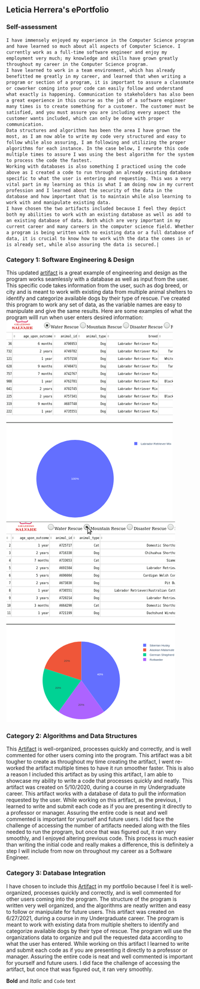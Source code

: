 
<style>
  code {
    white-space : pre-wrap !important;
    word-break: break-word;
  }
</style>
## Leticia Herrera's ePortfolio

### Self-assessment
	I have immensely enjoyed my experience in the Computer Science program and have learned so much about all aspects of Computer Science. I currently work as a full-time software engineer and enjoy my employment very much; my knowledge and skills have grown greatly throughout my career in the Computer Science program. 
	I have learned to work in a team environment, which has already benefitted me greatly in my career, and learned that when writing a program or section of a program, it is important to assure a classmate or coworker coming into your code can easily follow and understand what exactly is happening. Communication to stakeholders has also been a great experience in this course as the job of a software engineer many times is to create something for a customer. The customer must be satisfied, and you must assure you are including every aspect the customer wants included, which can only be done with proper communication.
	Data structures and algorithms has been the area I have grown the most, as I am now able to write my code very structured and easy to follow while also assuring, I am following and utilizing the proper algorithms for each instance. In the case below, I rewrote this code multiple times to assure I was using the best algorithm for the system to process the code the fastest. 
	Working with databases is also something I practiced using the code above as I created a code to run through an already existing database specific to what the user is entering and requesting. This was a very vital part in my learning as this is what I am doing now in my current profession and I learned about the security of the data in the database and how important that is to maintain while also learning to work with and manipulate existing data. 
	I have chosen the two artifacts included because I feel they depict both my abilities to work with an existing database as well as add to an existing database of data. Both which are very important in my current career and many careers in the computer science field. Whether a program is being written with no existing data or a full database of data, it is crucial to know how to work with the data the comes in or is already set, while also assuring the data is secured.|

### Category 1: Software Engineering & Design
This updated [artifact](https://github.com/leticiah8231/leticiah8231.github.io/blob/622fa122bbd2c884b41a82a6e545a78733ad4b8b/Lab1-3.cpp) is a great example of engineering and design as the program works seamlessly with a database as well as input from the user. This specific code takes information from the user, such as dog breed, or city and  is meant to work with existing data from multiple animal shelters to identify and categorize available dogs by their type of rescue. I've created this program to work any set of data, as the variable names are easy to manipulate and give the same results. Here are some examples of what the program willl run when user enters desired information:
![Image 1](https://github.com/leticiah8231/leticiah8231.github.io/blob/c2f21f844aea59ba05a30a9d54d1885e090ecd36/photo1.png)
![Image 2](https://github.com/leticiah8231/leticiah8231.github.io/blob/c2f21f844aea59ba05a30a9d54d1885e090ecd36/photo2.png)
### Category 2: Algorithms and Data Structures
This [Artifact](https://github.com/leticiah8231/leticiah8231.github.io/blob/1df206c13bcb3fa3e7a7af5143ca1ead4c68d3e5/animal_shelter(1)(1).py) is well-organized, processes quickly and correctly, and is well commented for other users coming into the program. This artifact was a bit tougher to create as throughout my time creating the artifact, I went re-worked the artifact multiple times to have it run smoother faster. This is also a reason I included this artifact as by using this artifact, I am able to showcase my ability to write a code that processes quickly and neatly. This artifact was created on 5/10/2020, during a course in my Undergraduate career. This artifact works with a database of data to pull the information requested by the user. While working on this artifact, as the previous, I learned to write and submit each code as if you are presenting it directly to a professor or manager. Assuring the entire code is neat and well commented is important for yourself and future users. I did face the challenge of accessing the number of artifacts needed along with the files needed to run the program, but once that was figured out, it ran very smoothly, and I enjoyed altering previous code. This process is much easier than writing the initial code and really makes a difference, this is definitely a step I will include from now on throughout my career as a Software Engineer.

### Category 3: Database Integration
I have chosen to include this [Artifact](https://github.com/leticiah8231/leticiah8231.github.io/blob/622fa122bbd2c884b41a82a6e545a78733ad4b8b/Lab1-3.cpp) in my portfolio because I feel it is well-organized, processes quickly and correctly, and is well commented for other users coming into the program. The structure of the program is written very well organized, and the algorithms are neatly written and easy to follow or manipulate for future users. This artifact was created on 6/27/2021, during a course in my Undergraduate career. The program is meant to work with existing data from multiple shelters to identify and categorize available dogs by their type of rescue. The program will use the organizations data to organize and pull the requested data according to what the user has entered.
While working on this artifact I learned to write and submit each code as if you are presenting it directly to a professor or manager. Assuring the entire code is neat and well commented is important for yourself and future users. I did face the challenge of accessing the artifact, but once that was figured out, it ran very smoothly.


**Bold** and _Italic_ and `Code` text
